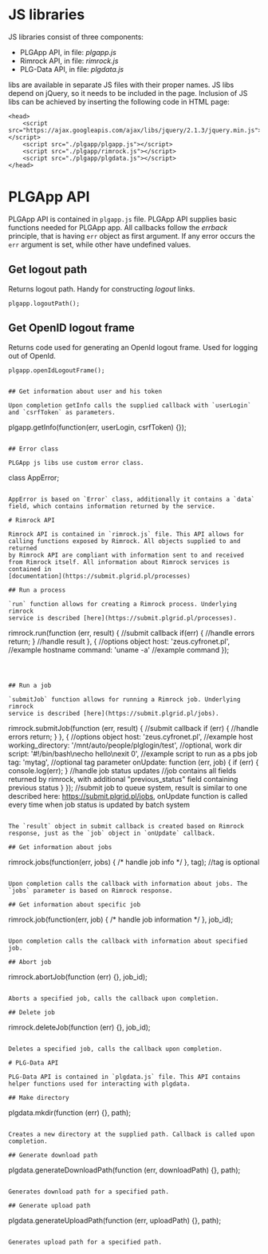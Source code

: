# JS libraries

JS libraries consist of three components:

 * PLGApp API, in file: *plgapp.js*
 * Rimrock API, in file: *rimrock.js*
 * PLG-Data API, in file: *plgdata.js*

libs are available in separate JS files with their proper names. JS libs depend on jQuery,
so it needs to be included in the page. Inclusion of JS libs can be achieved by inserting
the following code in HTML page:

```
<head>
    <script src="https://ajax.googleapis.com/ajax/libs/jquery/2.1.3/jquery.min.js"></script>
    <script src="./plgapp/plgapp.js"></script>
    <script src="./plgapp/rimrock.js"></script>
    <script src="./plgapp/plgdata.js"></script>
</head>
```

# PLGApp API

PLGApp API is contained in `plgapp.js` file. PLGApp API supplies
basic functions needed for PLGApp app. All callbacks follow the
*errback* principle, that is having `err` object as first
argument. If any error occurs the `err` argument is set, while
other have undefined values.

## Get logout path

Returns logout path. Handy for constructing *logout* links.

```
plgapp.logoutPath();
```

## Get OpenID logout frame

Returns code used for generating an OpenId logout frame. Used for
logging out of OpenId.

```
plgapp.openIdLogoutFrame();
```
```

## Get information about user and his token

Upon completion getInfo calls the supplied callback with `userLogin`
and `csrfToken` as parameters.

```
plgapp.getInfo(function(err, userLogin, csrfToken) {});
```

## Error class

PLGApp js libs use custom error class.

```
class AppError;
```

AppError is based on `Error` class, additionally it contains a `data`
field, which contains information returned by the service.

# Rimrock API

Rimrock API is contained in `rimrock.js` file. This API allows for
calling functions exposed by Rimrock. All objects supplied to and returned
by Rimrock API are compliant with information sent to and received
from Rimrock itself. All information about Rimrock services is contained in
[documentation](https://submit.plgrid.pl/processes)

## Run a process

`run` function allows for creating a Rimrock process. Underlying rimrock
service is described [here](https://submit.plgrid.pl/processes).

```
rimrock.run(function (err, result) {
    //submit callback
    if(err) {
        //handle errors
        return;
    }
    //handle result
}, {
    //options object
    host: 'zeus.cyfronet.pl', //example hostname
    command: 'uname -a' //example command
});
```



## Run a job

`submitJob` function allows for running a Rimrock job. Underlying rimrock
service is described [here](https://submit.plgrid.pl/jobs).

```
rimrock.submitJob(function (err, result) {
    //submit callback
    if (err) {
        //handle errors
        return;
    }
}, {
    //options object
    host: 'zeus.cyfronet.pl', //example host
    working_directory: '/mnt/auto/people/plglogin/test', //optional, work dir
    script: '#!/bin/bash\necho hello\nexit 0', //example script to run as a pbs job
    tag: 'mytag', //optional tag parameter
    onUpdate: function (err, job) {
        if (err) {
            console.log(err);
        }
        //handle job status updates
        //job contains all fields returned by rimrock, with additional "previous_status" field containing previous status
    }
}); //submit job to queue system, result is similar to one described here: https://submit.plgrid.pl/jobs, onUpdate function is called every time when job status is updated by batch system
```

The `result` object in submit callback is created based on Rimrock response, just as the `job` object in `onUpdate` callback.

## Get information about jobs

```
rimrock.jobs(function(err, jobs) { /* handle job info */ }, tag); //tag is optional
```

Upon completion calls the callback with information about jobs. The `jobs` parameter is based on Rimrock response.

## Get information about specific job

```
rimrock.job(function(err, job) { /* handle job information */ }, job_id);
```

Upon completion calls the callback with information about specified job.

## Abort job

```
rimrock.abortJob(function (err) {}, job_id);
```

Aborts a specified job, calls the callback upon completion.

## Delete job

```
rimrock.deleteJob(function (err) {}, job_id);
```

Deletes a specified job, calls the callback upon completion.

# PLG-Data API

PLG-Data API is contained in `plgdata.js` file. This API contains
helper functions used for interacting with plgdata.

## Make directory

```
plgdata.mkdir(function (err) {}, path);
```

Creates a new directory at the supplied path. Callback is called upon completion.

## Generate download path

```
plgdata.generateDownloadPath(function (err, downloadPath) {}, path);
```

Generates download path for a specified path.

## Generate upload path

```
plgdata.generateUploadPath(function (err, uploadPath) {}, path);
```

Generates upload path for a specified path.
